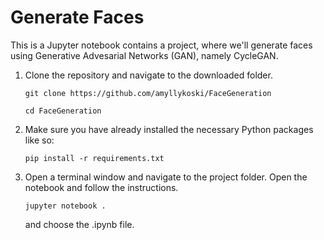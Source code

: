 # Generate Faces

This is a Jupyter notebook contains a project, where we'll generate faces using Generative Advesarial Networks (GAN), namely CycleGAN.

1.  Clone the repository and navigate to the downloaded folder.

    ```
    git clone https://github.com/amyllykoski/FaceGeneration
    
    cd FaceGeneration
    ```
    
2.  Make sure you have already installed the necessary Python packages like so:

    ```
    pip install -r requirements.txt
    ```
    
3.  Open a terminal window and navigate to the project folder. Open the notebook and follow the instructions.

    ```
    jupyter notebook .
    ```
    and choose the .ipynb file.
